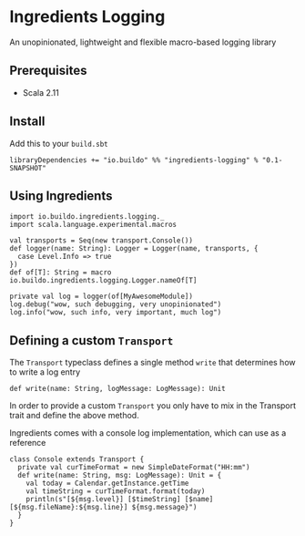 # Ingredients Logging
An unopinionated, lightweight and flexible macro-based logging library

## Prerequisites

- Scala 2.11

## Install
Add this to your `build.sbt`


    libraryDependencies += "io.buildo" %% "ingredients-logging" % "0.1-SNAPSHOT"

## Using Ingredients

    import io.buildo.ingredients.logging._
    import scala.language.experimental.macros

    val transports = Seq(new transport.Console())
    def logger(name: String): Logger = Logger(name, transports, {
      case Level.Info => true
    })
    def of[T]: String = macro io.buildo.ingredients.logging.Logger.nameOf[T]

    private val log = logger(of[MyAwesomeModule])
    log.debug("wow, such debugging, very unopinionated")
    log.info("wow, such info, very important, much log")

## Defining a custom `Transport`
The `Transport` typeclass defines a single method `write` that determines how to
write a log entry

    def write(name: String, logMessage: LogMessage): Unit

In order to provide a custom `Transport` you only have to mix in the Transport
trait and define the above method.

Ingredients comes with a console log implementation, which can use as a reference

    class Console extends Transport {
      private val curTimeFormat = new SimpleDateFormat("HH:mm")
      def write(name: String, msg: LogMessage): Unit = {
        val today = Calendar.getInstance.getTime
        val timeString = curTimeFormat.format(today)
        println(s"[${msg.level}] [$timeString] [$name] [${msg.fileName}:${msg.line}] ${msg.message}")
      }
    }
